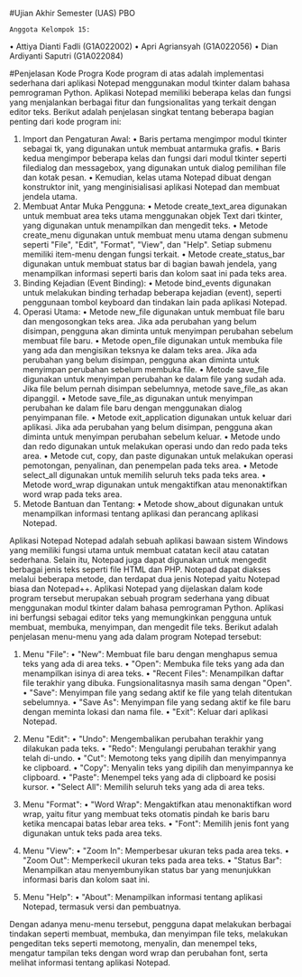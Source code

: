 #Ujian Akhir Semester (UAS) PBO 

	Anggota Kelompok 15:
•	Attiya Dianti Fadli (G1A022002)
•	Apri Agriansyah (G1A022056)
•	Dian Ardiyanti Saputri (G1A022084)

#Penjelasan Kode Progra
Kode program di atas adalah implementasi sederhana dari aplikasi Notepad menggunakan modul tkinter dalam bahasa pemrograman Python. Aplikasi Notepad memiliki beberapa kelas dan fungsi yang menjalankan berbagai fitur dan fungsionalitas yang terkait dengan editor teks.
Berikut adalah penjelasan singkat tentang beberapa bagian penting dari kode program ini:
1.	Import dan Pengaturan Awal:
•	Baris pertama mengimpor modul tkinter sebagai tk, yang digunakan untuk membuat antarmuka grafis.
•	Baris kedua mengimpor beberapa kelas dan fungsi dari modul tkinter seperti filedialog dan messagebox, yang digunakan untuk dialog pemilihan file dan kotak pesan.
•	Kemudian, kelas utama Notepad dibuat dengan konstruktor init, yang menginisialisasi aplikasi Notepad dan membuat jendela utama.
2.	Membuat Antar Muka Pengguna:
•	Metode create_text_area digunakan untuk membuat area teks utama menggunakan objek Text dari tkinter, yang digunakan untuk menampilkan dan mengedit teks.
•	Metode create_menu digunakan untuk membuat menu utama dengan submenu seperti "File", "Edit", "Format", "View", dan "Help". Setiap submenu memiliki item-menu dengan fungsi terkait.
•	Metode create_status_bar digunakan untuk membuat status bar di bagian bawah jendela, yang menampilkan informasi seperti baris dan kolom saat ini pada teks area.
3.	Binding Kejadian (Event Binding):
•	Metode bind_events digunakan untuk melakukan binding terhadap beberapa kejadian (event), seperti penggunaan tombol keyboard dan tindakan lain pada aplikasi Notepad.
4.	Operasi Utama:
•	Metode new_file digunakan untuk membuat file baru dan mengosongkan teks area. Jika ada perubahan yang belum disimpan, pengguna akan diminta untuk menyimpan perubahan sebelum membuat file baru.
•	Metode open_file digunakan untuk membuka file yang ada dan mengisikan teksnya ke dalam teks area. Jika ada perubahan yang belum disimpan, pengguna akan diminta untuk menyimpan perubahan sebelum membuka file.
•	Metode save_file digunakan untuk menyimpan perubahan ke dalam file yang sudah ada. Jika file belum pernah disimpan sebelumnya, metode save_file_as akan dipanggil.
•	Metode save_file_as digunakan untuk menyimpan perubahan ke dalam file baru dengan menggunakan dialog penyimpanan file.
•	Metode exit_application digunakan untuk keluar dari aplikasi. Jika ada perubahan yang belum disimpan, pengguna akan diminta untuk menyimpan perubahan sebelum keluar.
•	Metode undo dan redo digunakan untuk melakukan operasi undo dan redo pada teks area.
•	Metode cut, copy, dan paste digunakan untuk melakukan operasi pemotongan, penyalinan, dan penempelan pada teks area.
•	Metode select_all digunakan untuk memilih seluruh teks pada teks area.
•	Metode word_wrap digunakan untuk mengaktifkan atau menonaktifkan word wrap pada teks area.
5.	Metode Bantuan dan Tentang:
•	Metode show_about digunakan untuk menampilkan informasi tentang aplikasi dan perancang aplikasi Notepad.

Aplikasi Notepad
Notepad adalah sebuah aplikasi bawaan sistem Windows yang memiliki fungsi utama untuk membuat catatan kecil atau catatan sederhana. Selain itu, Notepad juga dapat digunakan untuk mengedit berbagai jenis teks seperti file HTML dan PHP. Notepad dapat diakses melalui beberapa metode, dan terdapat dua jenis Notepad yaitu Notepad biasa dan Notepad++.
Aplikasi Notepad yang dijelaskan dalam kode program tersebut merupakan sebuah program sederhana yang dibuat menggunakan modul tkinter dalam bahasa pemrograman Python. Aplikasi ini berfungsi sebagai editor teks yang memungkinkan pengguna untuk membuat, membuka, menyimpan, dan mengedit file teks. Berikut adalah penjelasan menu-menu yang ada dalam program Notepad tersebut:

1.	Menu "File":
•	"New": Membuat file baru dengan menghapus semua teks yang ada di area teks.
•	"Open": Membuka file teks yang ada dan menampilkan isinya di area teks.
•	"Recent Files": Menampilkan daftar file terakhir yang dibuka. Fungsionalitasnya masih sama dengan "Open".
•	"Save": Menyimpan file yang sedang aktif ke file yang telah ditentukan sebelumnya.
•	"Save As": Menyimpan file yang sedang aktif ke file baru dengan meminta lokasi dan nama file.
•	"Exit": Keluar dari aplikasi Notepad.

2.	Menu "Edit":
•	"Undo": Mengembalikan perubahan terakhir yang dilakukan pada teks.
•	"Redo": Mengulangi perubahan terakhir yang telah di-undo.
•	"Cut": Memotong teks yang dipilih dan menyimpannya ke clipboard.
•	"Copy": Menyalin teks yang dipilih dan menyimpannya ke clipboard.
•	"Paste": Menempel teks yang ada di clipboard ke posisi kursor.
•	"Select All": Memilih seluruh teks yang ada di area teks.

3.	Menu "Format":
•	"Word Wrap": Mengaktifkan atau menonaktifkan word wrap, yaitu fitur yang membuat teks otomatis pindah ke baris baru ketika mencapai batas lebar area teks.
•	"Font": Memilih jenis font yang digunakan untuk teks pada area teks.

4.	Menu "View":
•	"Zoom In": Memperbesar ukuran teks pada area teks.
•	"Zoom Out": Memperkecil ukuran teks pada area teks.
•	"Status Bar": Menampilkan atau menyembunyikan status bar yang menunjukkan informasi baris dan kolom saat ini.

5.	Menu "Help":
•	"About": Menampilkan informasi tentang aplikasi Notepad, termasuk versi dan pembuatnya.

Dengan adanya menu-menu tersebut, pengguna dapat melakukan berbagai tindakan seperti membuat, membuka, dan menyimpan file teks, melakukan pengeditan teks seperti memotong, menyalin, dan menempel teks, mengatur tampilan teks dengan word wrap dan perubahan font, serta melihat informasi tentang aplikasi Notepad.
